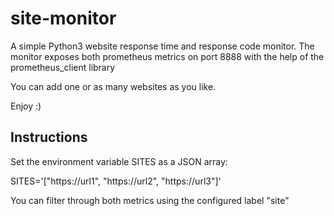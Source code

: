 # site-monitor

A simple Python3 website response time and response code monitor. 
The monitor exposes both prometheus metrics on port 8888 with the help of the prometheus_client library

You can add one or as many websites as you like.

Enjoy :)


## Instructions

Set the environment variable SITES as a JSON array:

SITES='["https://url1", "https://url2", "https://url3"]'


You can filter through both metrics using the configured label "site"